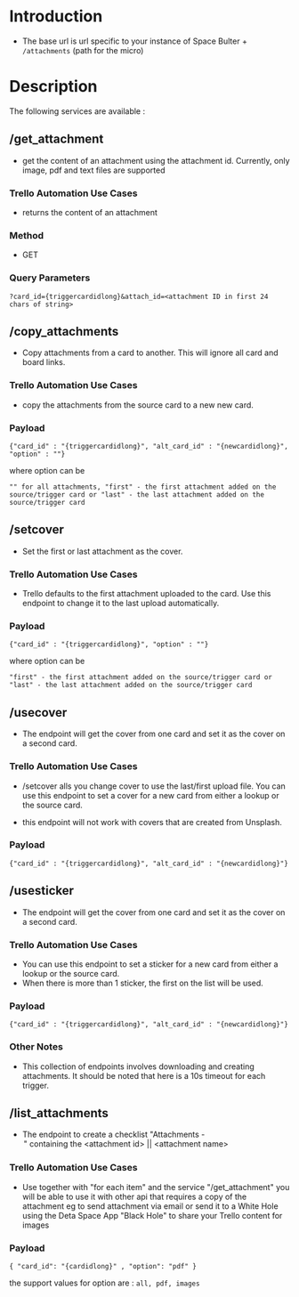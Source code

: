 # Introduction

- The base url is url specific to your instance of Space Bulter + `/attachments` (path for the micro)

# Description

The following services are available :

## /get_attachment

- get the content of an attachment using the attachment id. Currently, only image, pdf and text files are supported


### Trello Automation Use Cases

- returns the content of an attachment

### Method
- GET

### Query Parameters

`?card_id={triggercardidlong}&attach_id=<attachment ID in first 24 chars of string>`

## /copy_attachments

- Copy attachments from a card to another. This will ignore all card and board links.


### Trello Automation Use Cases

- copy the attachments from the source card to a new new card.

### Payload

`{"card_id" : "{triggercardidlong}", "alt_card_id" : "{newcardidlong}", "option" : ""}`

where option can be

`"" for all attachments,
"first" - the first attachment added on the source/trigger card or
"last" - the last attachment added on the source/trigger card`


## /setcover

- Set the first or last attachment as the cover.

### Trello Automation Use Cases

- Trello defaults to the first attachment uploaded to the card. Use this endpoint to change it to the last upload automatically.

### Payload

`{"card_id" : "{triggercardidlong}", "option" : ""}`

where option can be

`
"first" - the first attachment added on the source/trigger card or
"last" - the last attachment added on the source/trigger card
`


## /usecover

- The endpoint will get the cover from one card and set it as the cover on a second card.

### Trello Automation Use Cases

- /setcover alls you change cover to use the last/first upload file. You can use this endpoint to set a cover for a new card from either a lookup or the source card.

- this endpoint will not work with covers that are created from Unsplash.

### Payload

`{"card_id" : "{triggercardidlong}", "alt_card_id" : "{newcardidlong}"}`


## /usesticker

- The endpoint will get the cover from one card and set it as the cover on a second card.

### Trello Automation Use Cases

- You can use this endpoint to set a sticker for a new card from either a lookup or the source card.
- When there is more than 1 sticker, the first on the list will be used.

### Payload

`{"card_id" : "{triggercardidlong}", "alt_card_id" : "{newcardidlong}"}`

### Other Notes
- This collection of endpoints involves downloading and creating attachments. It should be noted that here is a 10s timeout for each trigger.


## /list_attachments

- The endpoint to create a checklist "Attachments - <option>" containing the `<attachment id> || <attachment name>`

### Trello Automation Use Cases

- Use together with "for each item" and the service "/get_attachment" you will be able to use it with other api that requires a copy of the attachment eg to send attachment via email or send it to a White Hole using the Deta Space App "Black Hole" to share your Trello content for images

### Payload
`{ "card_id": "{cardidlong}" , "option": "pdf" }`

the support values for option are : `all, pdf, images`
